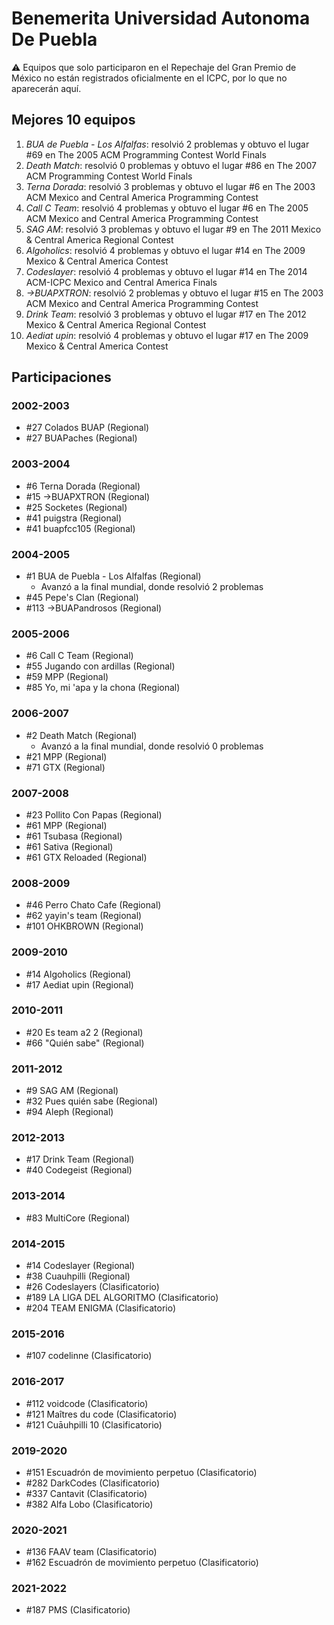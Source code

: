 # Benemerita Universidad Autonoma De Puebla

:warning: Equipos que solo participaron en el Repechaje del Gran Premio de México no están registrados oficialmente en el ICPC, por lo que no aparecerán aquí.

## Mejores 10 equipos

1. _BUA de Puebla - Los Alfalfas_: resolvió 2 problemas y obtuvo el lugar #69 en The 2005 ACM Programming Contest World Finals
1. _Death Match_: resolvió 0 problemas y obtuvo el lugar #86 en The 2007 ACM Programming Contest World Finals
1. _Terna Dorada_: resolvió 3 problemas y obtuvo el lugar #6 en The 2003 ACM Mexico and Central America Programming Contest
1. _Call C Team_: resolvió 4 problemas y obtuvo el lugar #6 en The 2005 ACM Mexico and Central America Programming Contest
1. _SAG AM_: resolvió 3 problemas y obtuvo el lugar #9 en The 2011 Mexico & Central America Regional Contest
1. _Algoholics_: resolvió 4 problemas y obtuvo el lugar #14 en The 2009 Mexico & Central America Contest
1. _Codeslayer_: resolvió 4 problemas y obtuvo el lugar #14 en The 2014 ACM-ICPC Mexico and Central America Finals
1. _->BUAPXTRON_: resolvió 2 problemas y obtuvo el lugar #15 en The 2003 ACM Mexico and Central America Programming Contest
1. _Drink Team_: resolvió 3 problemas y obtuvo el lugar #17 en The 2012 Mexico & Central America Regional Contest
1. _Aediat upin_: resolvió 4 problemas y obtuvo el lugar #17 en The 2009 Mexico & Central America Contest

## Participaciones

### 2002-2003

- #27 Colados BUAP (Regional)
- #27 BUAPaches (Regional)

### 2003-2004

- #6 Terna Dorada (Regional)
- #15 ->BUAPXTRON (Regional)
- #25 Socketes (Regional)
- #41 puigstra (Regional)
- #41 buapfcc105 (Regional)

### 2004-2005

- #1 BUA de Puebla - Los Alfalfas (Regional)
  - Avanzó a la final mundial, donde resolvió 2 problemas
- #45 Pepe's Clan (Regional)
- #113 ->BUAPandrosos (Regional)

### 2005-2006

- #6 Call C Team (Regional)
- #55 Jugando con ardillas (Regional)
- #59 MPP (Regional)
- #85 Yo, mi 'apa y la chona (Regional)

### 2006-2007

- #2 Death Match (Regional)
  - Avanzó a la final mundial, donde resolvió 0 problemas
- #21 MPP (Regional)
- #71 GTX (Regional)

### 2007-2008

- #23 Pollito Con Papas (Regional)
- #61 MPP (Regional)
- #61 Tsubasa (Regional)
- #61 Sativa (Regional)
- #61 GTX Reloaded (Regional)

### 2008-2009

- #46 Perro Chato Cafe (Regional)
- #62 yayin's team (Regional)
- #101 OHKBROWN (Regional)

### 2009-2010

- #14 Algoholics (Regional)
- #17 Aediat upin (Regional)

### 2010-2011

- #20 Es team a2 2 (Regional)
- #66 "Quién sabe" (Regional)

### 2011-2012

- #9 SAG AM (Regional)
- #32 Pues quién sabe (Regional)
- #94 Aleph (Regional)

### 2012-2013

- #17 Drink Team (Regional)
- #40 Codegeist (Regional)

### 2013-2014

- #83 MultiCore (Regional)

### 2014-2015

- #14 Codeslayer (Regional)
- #38 Cuauhpilli (Regional)
- #26 Codeslayers (Clasificatorio)
- #189 LA LIGA DEL ALGORITMO (Clasificatorio)
- #204 TEAM ENIGMA (Clasificatorio)

### 2015-2016

- #107 codelinne (Clasificatorio)

### 2016-2017

- #112 voidcode (Clasificatorio)
- #121 Maîtres du code (Clasificatorio)
- #121 Cuāuhpilli 10 (Clasificatorio)

### 2019-2020

- #151 Escuadrón de movimiento perpetuo (Clasificatorio)
- #282 DarkCodes (Clasificatorio)
- #337 Cantavit (Clasificatorio)
- #382 Alfa Lobo (Clasificatorio)

### 2020-2021

- #136 FAAV team (Clasificatorio)
- #162 Escuadrón de movimiento perpetuo (Clasificatorio)

### 2021-2022

- #187 PMS (Clasificatorio)



